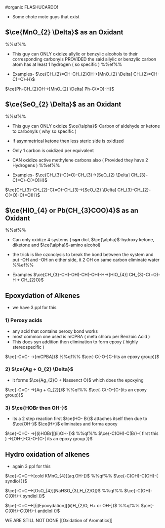 #organic FLASHUCARDO!

- Some chote mote guys that exist

## $\ce{MnO_{2} \Delta}$ as an Oxidant
%%sf%%
- This guy can ONLY oxidize allylic or benzylic alcohols to their corresponding carbonyls PROVIDED the said allylic or benzylic carbon atom has at least 1 hydrogen ( so specific )
%%ef%%

- Examples-
$\ce{CH_{2}=CH-CH_{2}OH->[MnO_{2} \Delta] CH_{2}=CH-C(=O)-H}$

$\ce{Ph-CH_{2}OH->[MnO_{2} \Delta] Ph-C(=O)-H}$

## $\ce{SeO_{2} \Delta}$ as an Oxidant
%%sf%%
- This guy can ONLY oxidize $\ce{\alpha}$-Carbon of aldehyde or ketone to carbonyls ( why so specific )
- If asymmetrical ketone then less steric side is oxidized
- Only 1 carbon is oxidized per equivalent
- CAN oxidize active methylene carbons also ( Provided they have 2 Hydrogens )
%%ef%%

- Examples-
$\ce{CH_{3}-C(=O)-CH_{3}->[SeO_{2} \Delta] CH_{3}-C(=O)-C(=O)H}$

$\ce{CH_{3}-CH_{2}-C(=O)-CH_{3}->[SeO_{2} \Delta] CH_{3}-CH_{2}-C(=O)-C(=O)H}$

## $\ce{HIO_{4} or Pb(CH_{3}COO)4}$ as an Oxidant
%%sf%%
- Can only oxidize 4 systems ( **syn** diol, $\ce{\alpha}$-hydroxy ketone, diketone and $\ce{\alpha}$-amino alcohol)
- the trick is like ozonolysis to break the bond between the system and put -OH and -OH on either side, it 2 OH on same carbon eliminate water
%%ef%%

- Examples
$\ce{CH_{3}-CH(-OH)-CH(-OH)-H->[HIO_{4}] CH_{3}-C(=O)-H + CH_{2}O}$

## Epoxydation of Alkenes

- we have 3 ppl for this

### 1) Peroxy acids

- any acid that contains peroxy bond works
- most common one used is mCPBA ( meta chloro per Benzoic Acid )
- This does syn addition then elimination to form epoxy ( highly stereospecific )

$\ce{-C=C- ->[mCPBA]}$ %%qf%% $\ce{-C(-O-)C-(its an epoxy group)}$

### 2) $\ce{Ag + O_{2} \Delta}$

- it forms $\ce{Ag_{2}O + Nassenct O}$ which does the epoxying

$\ce{-C=C- ->[Ag + O_{2}]}$ %%qf%% $\ce{-C(-O-)C-(its an epoxy group)}$

### 3) $\ce{HOBr then OH-}$

- its a 2 step reaction first $\ce{HO- Br}$ attaches itself then due to $\ce{OH-}$ $\ce{H+}$ eliminates and forma epoxy

$\ce{-C=C- ->[(i)HOBr][(ii)OH-]}$ %%qf%% $\ce{-C(OH)-C(Br)-( first this ) ->[OH-]-C(-O-)C-( its an epoxy group )}$


## Hydro oxidation of alkenes

- again 3 ppl for this

$\ce{-C=C-->[cold KMnO_{4}][aq.OH-]}$ %%qf%% $\ce{-C(OH)-C(OH)-( syndiol )}$

$\ce{-C=C-->[OsO_{4}][NaHSO_{3},H_{2}O]}$ %%qf%% $\ce{-C(OH)-C(OH)-( syndiol )}$

$\ce{-C=C-->[(i)Epoxydation][(ii)H_{2}O, H+ or OH-]}$ %%qf%% $\ce{-C(OH)-C(OH)-( antidiol )}$


WE ARE STILL NOT DONE
[[Oxidation of Aromatics]]

